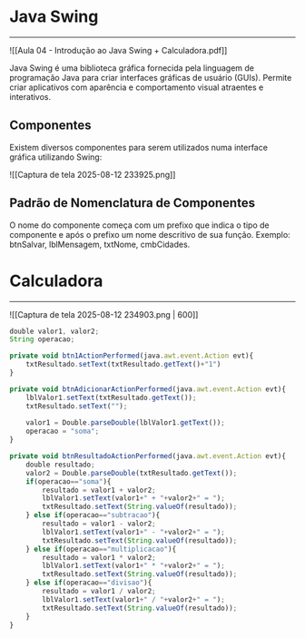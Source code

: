 # Java Swing
---

![[Aula 04 - Introdução ao Java Swing + Calculadora.pdf]]

 Java Swing é uma biblioteca gráfica fornecida pela linguagem de programação Java para criar interfaces gráficas de usuário (GUIs). Permite criar aplicativos com aparência e comportamento visual atraentes e interativos.

## Componentes

Existem diversos componentes para serem utilizados numa interface gráfica utilizando Swing:

![[Captura de tela 2025-08-12 233925.png]]

## Padrão de Nomenclatura de Componentes

O nome do componente começa com um prefixo que indica o tipo de componente e após o prefixo um nome descritivo de sua função.
Exemplo: btnSalvar, lblMensagem, txtNome, cmbCidades.

# Calculadora
---

![[Captura de tela 2025-08-12 234903.png | 600]]

```js
double valor1, valor2;
String operacao;
```

```js
private void btn1ActionPerformed(java.awt.event.Action evt){
	txtResultado.setText(txtResultado.getText()+"1")
}
```

```js
private void btnAdicionarActionPerformed(java.awt.event.Action evt){
	lblValor1.setText(txtResultado.getText());
	txtResultado.setText("");
	
	valor1 = Double.parseDouble(lblValor1.getText());
	operacao = "soma";
}
```

```js
private void btnResultadoActionPerformed(java.awt.event.Action evt){
	double resultado;
	valor2 = Double.parseDouble(txtResultado.getText());
	if(operacao=="soma"){
		resultado = valor1 + valor2;
		lblValor1.setText(valor1+" + "+valor2+" = ");
		txtResultado.setText(String.valueOf(resultado));
	} else if(operacao=="subtracao"){
		resultado = valor1 - valor2;
		lblValor1.setText(valor1+" - "+valor2+" = ");
		txtResultado.setText(String.valueOf(resultado));
	} else if(operacao=="multiplicacao"){
		resultado = valor1 * valor2;
		lblValor1.setText(valor1+" * "+valor2+" = ");
		txtResultado.setText(String.valueOf(resultado));
	} else if(operacao=="divisao"){
		resultado = valor1 / valor2;
		lblValor1.setText(valor1+" / "+valor2+" = ");
		txtResultado.setText(String.valueOf(resultado));
	}
}
```